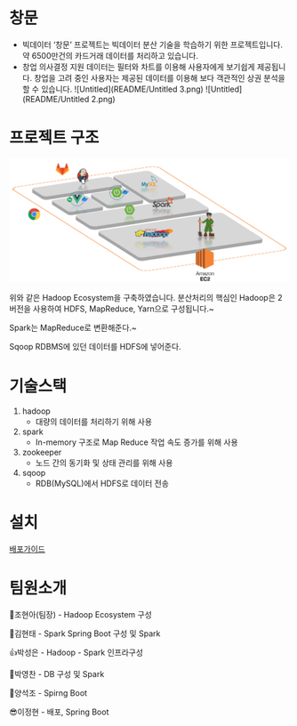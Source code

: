 # 창문

- 빅데이터
‘창문’ 프로젝트는 빅데이터 분산 기술을 학습하기 위한 프로젝트입니다. 약 6500만건의 카드거래 데이터를 처리하고 있습니다.
- 창업 의사결정 지원
데이터는 필터와 차트를 이용해 사용자에게 보기쉽게 제공됩니다.
창업을 고려 중인 사용자는 제공된 데이터를 이용해 보다 객관적인 상권 분석을 할 수 있습니다.
![Untitled](README/Untitled 3.png)
![Untitled](README/Untitled 2.png)


# 프로젝트 구조

![Untitled](README/architecture.png)

위와 같은 Hadoop Ecosystem을 구축하였습니다.
분산처리의 핵심인 Hadoop은 2버전을 사용하여 HDFS, MapReduce, Yarn으로 구성됩니다.~

Spark는 MapReduce로 변환해준다.~

Sqoop RDBMS에 있던 데이터를 HDFS에 넣어준다.

# 기술스택
1. hadoop
    - 대량의 데이터를 처리하기 위해 사용
2. spark
    - In-memory 구조로 Map Reduce 작업 속도 증가를 위해 사용
3. zookeeper
    - 노드 간의 동기화 및 상태 관리를 위해 사용
4. sqoop
    - RDB(MySQL)에서 HDFS로 데이터 전송


# 설치

[배포가이드](/exec/포팅메뉴얼.md)


# 팀원소개

🐙조현아(팀장) - Hadoop Ecosystem 구성

💼김현태 - Spark Spring Boot 구성 및 Spark 

👍박성은 - Hadoop - Spark 인프라구성 

🤔박영찬 - DB 구성 및 Spark 

🚗양석조 - Spirng Boot

😎이정현 - 배포, Spring Boot
